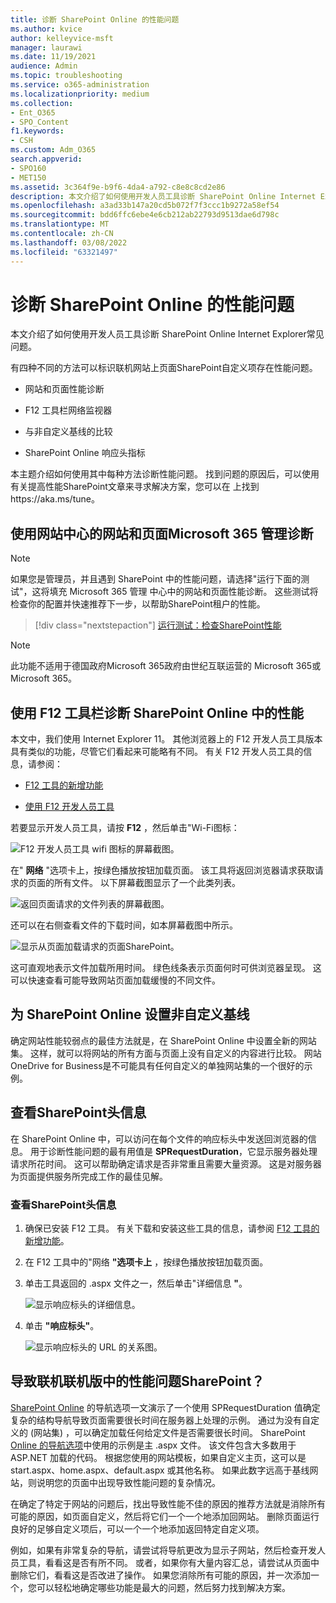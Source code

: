 ```yaml
---
title: 诊断 SharePoint Online 的性能问题
ms.author: kvice
author: kelleyvice-msft
manager: laurawi
ms.date: 11/19/2021
audience: Admin
ms.topic: troubleshooting
ms.service: o365-administration
ms.localizationpriority: medium
ms.collection:
- Ent_O365
- SPO_Content
f1.keywords:
- CSH
ms.custom: Adm_O365
search.appverid:
- SPO160
- MET150
ms.assetid: 3c364f9e-b9f6-4da4-a792-c8e8c8cd2e86
description: 本文介绍了如何使用开发人员工具诊断 SharePoint Online Internet Explorer常见问题。
ms.openlocfilehash: a3ad33b147a20cd5b072f7f3ccc1b9272a58ef54
ms.sourcegitcommit: bdd6ffc6ebe4e6cb212ab22793d9513dae6d798c
ms.translationtype: MT
ms.contentlocale: zh-CN
ms.lasthandoff: 03/08/2022
ms.locfileid: "63321497"
---
```

# <a name="diagnosing-performance-issues-with-sharepoint-online"></a>诊断 SharePoint Online 的性能问题

本文介绍了如何使用开发人员工具诊断 SharePoint Online Internet Explorer常见问题。
  
有四种不同的方法可以标识联机网站上页面SharePoint自定义项存在性能问题。

- 网站和页面性能诊断
  
- F12 工具栏网络监视器

- 与非自定义基线的比较

- SharePoint Online 响应头指标

本主题介绍如何使用其中每种方法诊断性能问题。 找到问题的原因后，可以使用有关提高性能SharePoint文章来寻求解决方案，您可以在 上找到https://aka.ms/tune。  

## <a name="use-the-site-and-page-performance-diagnostic-from-the-microsoft-365-admin-center"></a>使用网站中心的网站和页面Microsoft 365 管理诊断

> [!NOTE]
> 如果您是管理员，并且遇到 SharePoint 中的性能问题，请选择"运行下面的测试"，这将填充 Microsoft 365 管理 中心中的网站和页面性能诊断。 这些测试将检查你的配置并快速推荐下一步，以帮助SharePoint租户的性能。
>> [!div class="nextstepaction"]
>> [运行测试：检查SharePoint性能](https://aka.ms/PillarSiteandPagePerf)

> [!NOTE] 
> 此功能不适用于德国政府Microsoft 365政府由世纪互联运营的 Microsoft 365或Microsoft 365。
  
## <a name="using-the-f12-tool-bar-to-diagnose-performance-in-sharepoint-online"></a>使用 F12 工具栏诊断 SharePoint Online 中的性能
<a name="F12ToolInfo"> </a>

本文中，我们使用 Internet Explorer 11。 其他浏览器上的 F12 开发人员工具版本具有类似的功能，尽管它们看起来可能略有不同。 有关 F12 开发人员工具的信息，请参阅：
  
- [F12 工具的新增功能](/previous-versions/windows/internet-explorer/ie-developer/dev-guides/bg182632(v=vs.85))

- [使用 F12 开发人员工具](/previous-versions/windows/internet-explorer/ie-developer/samples/bg182326(v=vs.85))

若要显示开发人员工具，请按 **F12** ，然后单击"Wi-Fi图标：
  
![F12 开发人员工具 wifi 图标的屏幕截图。](../media/27acacbb-5688-459a-aa2f-5c8c5f17b76e.png)
  
在" **网络** "选项卡上，按绿色播放按钮加载页面。 该工具将返回浏览器请求获取请求的页面的所有文件。 以下屏幕截图显示了一个此类列表。
  
![返回页面请求的文件列表的屏幕截图。](../media/247a9422-76da-4b0c-bed3-ce77b05e4560.png)
  
还可以在右侧查看文件的下载时间，如本屏幕截图中所示。
  
![显示从页面加载请求的页面SharePoint。](../media/d71ad1fa-9018-4fae-82eb-c1838e7db0ff.png)
  
这可直观地表示文件加载所用时间。 绿色线条表示页面何时可供浏览器呈现。 这可以快速查看可能导致网站页面加载缓慢的不同文件。
  
## <a name="setting-up-a-non-customized-baseline-for-sharepoint-online"></a>为 SharePoint Online 设置非自定义基线
<a name="F12ToolInfo"> </a>

确定网站性能较弱点的最佳方法就是，在 SharePoint Online 中设置全新的网站集。 这样，就可以将网站的所有方面与页面上没有自定义的内容进行比较。 网站OneDrive for Business是不可能具有任何自定义的单独网站集的一个很好的示例。
  
## <a name="viewing-sharepoint-response-header-information"></a>查看SharePoint头信息
<a name="F12ToolInfo"> </a>

在 SharePoint Online 中，可以访问在每个文件的响应标头中发送回浏览器的信息。 用于诊断性能问题的最有用值是 **SPRequestDuration**，它显示服务器处理请求所花时间。 这可以帮助确定请求是否非常重且需要大量资源。 这是对服务器为页面提供服务所完成工作的最佳见解。

### <a name="to-view-sharepoint-response-header-information"></a>查看SharePoint头信息
  
1. 确保已安装 F12 工具。 有关下载和安装这些工具的信息，请参阅 [F12 工具的新增功能](/previous-versions/windows/internet-explorer/ie-developer/dev-guides/bg182632(v=vs.85))。

2. 在 F12 工具中的"网络 **"选项卡上** ，按绿色播放按钮加载页面。

3. 单击工具返回的 .aspx 文件之一，然后单击"详细信息 **"**。

    ![显示响应标头的详细信息。](../media/1f8a044a-caf8-4613-be2b-7e064141ac8a.png)
  
4. 单击 **"响应标头"**。

    ![显示响应标头的 URL 的关系图。](../media/efc7076e-447e-447e-882a-ae3aa721e2c3.png)
  
## <a name="whats-causing-performance-issues-in-sharepoint-online"></a>导致联机联机版中的性能问题SharePoint？
<a name="F12ToolInfo"> </a>

[SharePoint Online](navigation-options-for-sharepoint-online.md) 的导航选项一文演示了一个使用 SPRequestDuration 值确定复杂的结构导航导致页面需要很长时间在服务器上处理的示例。 通过为没有自定义的 (网站集) ，可以确定加载任何给定文件是否需要很长时间。 SharePoint [Online 的导航选项](navigation-options-for-sharepoint-online.md)中使用的示例是主 .aspx 文件。 该文件包含大多数用于 ASP.NET 加载的代码。 根据您使用的网站模板，如果自定义主页，这可以是 start.aspx、home.aspx、default.aspx 或其他名称。 如果此数字远高于基线网站，则说明您的页面中出现导致性能问题的复杂情况。
  
在确定了特定于网站的问题后，找出导致性能不佳的原因的推荐方法就是消除所有可能的原因，如页面自定义，然后将它们一个一个地添加回网站。 删除页面运行良好的足够自定义项后，可以一个一个地添加返回特定自定义项。
  
例如，如果有非常复杂的导航，请尝试将导航更改为显示子网站，然后检查开发人员工具，看看这是否有所不同。 或者，如果你有大量内容汇总，请尝试从页面中删除它们，看看这是否改进了操作。 如果您消除所有可能的原因，并一次添加一个，您可以轻松地确定哪些功能是最大的问题，然后努力找到解决方案。
